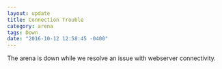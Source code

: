 ```yaml
---
layout: update
title: Connection Trouble
category: arena
tags: Down
date: "2016-10-12 12:58:45 -0400"
---
```


The arena is down while we resolve an issue with webserver connectivity. 
